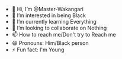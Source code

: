 - 👋 Hi, I’m @Master-Wakangari
- 👀 I’m interested in being Black
- 🌱 I’m currently learning Everything
- 💞️ I’m looking to collaborate on Nothing
- 📫 How to reach me/Don't try to Reach me
- 😄 Pronouns: Him/Black person
- ⚡ Fun fact: I'm Young

<!---
Master-Wakangari/Master-Wakangari is a ✨ special ✨ repository because its `README.md` (this file) appears on your GitHub profile.
You can click the Preview link to take a look at your changes.
--->
